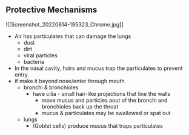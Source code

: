 ## Protective Mechanisms
![[Screenshot_20220614-195323_Chrome.jpg]]
- Air has particulates that can damage the lungs
	- dust
	- dirt
	- viral particles
	- bacteria
- In the nasal cavity, hairs and mucus trap the particulates to prevent entry
- if make it beyond nose/enter through mouth
	- bronchi & bronchioles
		- have cilia - small hair-like projections that line the walls
			- move mucus and particles aout of the bronchi and bronchioles back up the throat
			- mucus & particulates may be swallowed or spat out
	- lungs
		- (Goblet cells) produce mucus that traps particulates